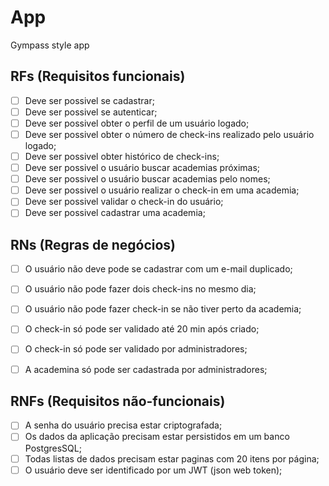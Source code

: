 # App
Gympass style app

## RFs (Requisitos funcionais)

- [ ] Deve ser possivel se cadastrar;
- [ ] Deve ser possivel se autenticar;
- [ ] Deve ser possivel obter o perfil de um usuário logado;
- [ ] Deve ser possivel obter o número de check-ins realizado pelo usuário logado;
- [ ] Deve ser possivel obter histórico de check-ins;
- [ ] Deve ser possivel o usuário buscar academias próximas;
- [ ] Deve ser possivel o usuário buscar academias pelo nomes;
- [ ] Deve ser possivel o usuário realizar o check-in em uma academia;
- [ ] Deve ser possivel validar o check-in do usuário;
- [ ] Deve ser possivel cadastrar uma academia;

## RNs (Regras de negócios)

- [ ] O usuário não deve pode se cadastrar com um e-mail duplicado;
- [ ] O usuário não pode fazer dois check-ins no mesmo dia;
- [ ] O usuário não pode fazer check-in se não tiver perto da academia;
- [ ] O check-in só pode ser validado até 20 min após criado;
- [ ] O check-in só pode ser validado por administradores;
- [ ] A academina só pode ser cadastrada por administradores;


## RNFs (Requisitos não-funcionais)

- [ ] A senha do usuário precisa estar criptografada;
- [ ] Os dados da aplicação precisam estar persistidos em um banco PostgresSQL;
- [ ] Todas listas de dados precisam estar paginas com 20 itens por página;
- [ ] O usuário deve ser identificado por um JWT (json web token);
